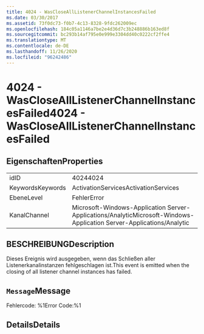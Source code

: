```yaml
---
title: 4024 - WasCloseAllListenerChannelInstancesFailed
ms.date: 03/30/2017
ms.assetid: 73f0dc73-f0b7-4c13-8328-9fdc262009ec
ms.openlocfilehash: 184c05a1146a7be2e4d36d7c3b248886b163ed8f
ms.sourcegitcommit: bc293b14af795e0e999e3304dd40c0222cf2ffe4
ms.translationtype: MT
ms.contentlocale: de-DE
ms.lasthandoff: 11/26/2020
ms.locfileid: "96242486"
---
```

# <a name="4024---wasclosealllistenerchannelinstancesfailed"></a><span data-ttu-id="8022b-102">4024 - WasCloseAllListenerChannelInstancesFailed</span><span class="sxs-lookup"><span data-stu-id="8022b-102">4024 - WasCloseAllListenerChannelInstancesFailed</span></span>

## <a name="properties"></a><span data-ttu-id="8022b-103">Eigenschaften</span><span class="sxs-lookup"><span data-stu-id="8022b-103">Properties</span></span>  
  
|||  
|-|-|  
|<span data-ttu-id="8022b-104">id</span><span class="sxs-lookup"><span data-stu-id="8022b-104">ID</span></span>|<span data-ttu-id="8022b-105">4024</span><span class="sxs-lookup"><span data-stu-id="8022b-105">4024</span></span>|  
|<span data-ttu-id="8022b-106">Keywords</span><span class="sxs-lookup"><span data-stu-id="8022b-106">Keywords</span></span>|<span data-ttu-id="8022b-107">ActivationServices</span><span class="sxs-lookup"><span data-stu-id="8022b-107">ActivationServices</span></span>|  
|<span data-ttu-id="8022b-108">Ebene</span><span class="sxs-lookup"><span data-stu-id="8022b-108">Level</span></span>|<span data-ttu-id="8022b-109">Fehler</span><span class="sxs-lookup"><span data-stu-id="8022b-109">Error</span></span>|  
|<span data-ttu-id="8022b-110">Kanal</span><span class="sxs-lookup"><span data-stu-id="8022b-110">Channel</span></span>|<span data-ttu-id="8022b-111">Microsoft-Windows-Application Server-Applications/Analytic</span><span class="sxs-lookup"><span data-stu-id="8022b-111">Microsoft-Windows-Application Server-Applications/Analytic</span></span>|  
  
## <a name="description"></a><span data-ttu-id="8022b-112">BESCHREIBUNG</span><span class="sxs-lookup"><span data-stu-id="8022b-112">Description</span></span>  

 <span data-ttu-id="8022b-113">Dieses Ereignis wird ausgegeben, wenn das Schließen aller Listenerkanalinstanzen fehlgeschlagen ist.</span><span class="sxs-lookup"><span data-stu-id="8022b-113">This event is emitted when the closing of all listener channel instances has failed.</span></span>  
  
## <a name="message"></a><span data-ttu-id="8022b-114">`Message`</span><span class="sxs-lookup"><span data-stu-id="8022b-114">Message</span></span>  

 <span data-ttu-id="8022b-115">Fehlercode: %1</span><span class="sxs-lookup"><span data-stu-id="8022b-115">Error Code:%1</span></span>  
  
## <a name="details"></a><span data-ttu-id="8022b-116">Details</span><span class="sxs-lookup"><span data-stu-id="8022b-116">Details</span></span>
